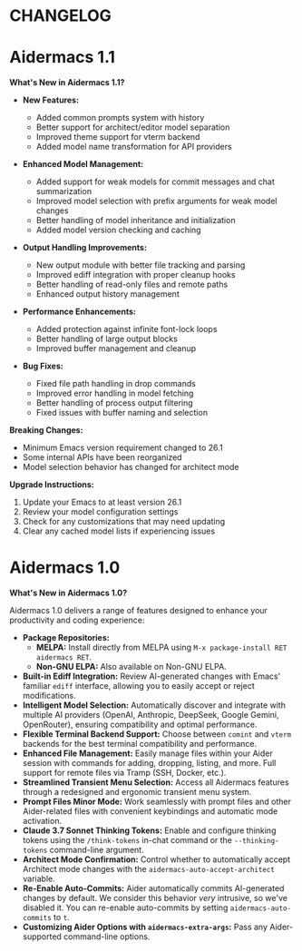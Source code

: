 # CHANGELOG

# Aidermacs 1.1

**What's New in Aidermacs 1.1?**

* **New Features:**
  * Added common prompts system with history
  * Better support for architect/editor model separation
  * Improved theme support for vterm backend
  * Added model name transformation for API providers

* **Enhanced Model Management:**
  * Added support for weak models for commit messages and chat summarization
  * Improved model selection with prefix arguments for weak model changes
  * Better handling of model inheritance and initialization
  * Added model version checking and caching

* **Output Handling Improvements:**
  * New output module with better file tracking and parsing
  * Improved ediff integration with proper cleanup hooks
  * Better handling of read-only files and remote paths
  * Enhanced output history management

* **Performance Enhancements:**
  * Added protection against infinite font-lock loops
  * Better handling of large output blocks
  * Improved buffer management and cleanup

* **Bug Fixes:**
  * Fixed file path handling in drop commands
  * Improved error handling in model fetching
  * Better handling of process output filtering
  * Fixed issues with buffer naming and selection

**Breaking Changes:**
* Minimum Emacs version requirement changed to 26.1
* Some internal APIs have been reorganized
* Model selection behavior has changed for architect mode

**Upgrade Instructions:**
1. Update your Emacs to at least version 26.1
2. Review your model configuration settings
3. Check for any customizations that may need updating
4. Clear any cached model lists if experiencing issues


# Aidermacs 1.0

**What's New in Aidermacs 1.0?**

Aidermacs 1.0 delivers a range of features designed to enhance your productivity and coding experience:

* **Package Repositories:**
  *   **MELPA:** Install directly from MELPA using `M-x package-install RET aidermacs RET`.
  *   **Non-GNU ELPA:** Also available on Non-GNU ELPA.
*   **Built-in Ediff Integration:** Review AI-generated changes with Emacs' familiar `ediff` interface, allowing you to easily accept or reject modifications.
*   **Intelligent Model Selection:** Automatically discover and integrate with multiple AI providers (OpenAI, Anthropic, DeepSeek, Google Gemini, OpenRouter), ensuring compatibility and optimal performance.
*   **Flexible Terminal Backend Support:** Choose between `comint` and `vterm` backends for the best terminal compatibility and performance.
*   **Enhanced File Management:** Easily manage files within your Aider session with commands for adding, dropping, listing, and more. Full support for remote files via Tramp (SSH, Docker, etc.).
*   **Streamlined Transient Menu Selection:** Access all Aidermacs features through a redesigned and ergonomic transient menu system.
*   **Prompt Files Minor Mode:** Work seamlessly with prompt files and other Aider-related files with convenient keybindings and automatic mode activation.
*   **Claude 3.7 Sonnet Thinking Tokens:** Enable and configure thinking tokens using the `/think-tokens` in-chat command or the `--thinking-tokens` command-line argument.
*   **Architect Mode Confirmation:** Control whether to automatically accept Architect mode changes with the `aidermacs-auto-accept-architect` variable.
*   **Re-Enable Auto-Commits:** Aider automatically commits AI-generated changes by default. We consider this behavior *very* intrusive, so we've disabled it. You can re-enable auto-commits by setting `aidermacs-auto-commits` to `t`.
*   **Customizing Aider Options with `aidermacs-extra-args`:** Pass any Aider-supported command-line options.
